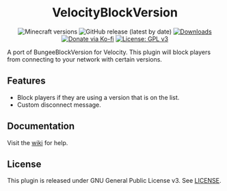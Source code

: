 <h1 align="center">VelocityBlockVersion</h1>

<p align="center">
	<img src="https://img.shields.io/badge/Minecraft-1.8--1.19.2-orange" alt="Minecraft versions">
	<img src="https://img.shields.io/github/v/release/hyperdefined/VelocityBlockVersion" alt="GitHub release (latest by date)">
	<a href="https://github.com/hyperdefined/VelocityBlockVersion/releases"><img src="https://img.shields.io/github/downloads/hyperdefined/VelocityBlockVersion/total?logo=github" alt="Downloads"></a>
	<a href="https://ko-fi.com/hyperdefined"><img src="https://img.shields.io/badge/Donate-Ko--fi-red" alt="Donate via Ko-fi"></a>
	<a href="https://www.gnu.org/licenses/gpl-3.0"><img src="https://img.shields.io/badge/License-GPLv3-blue.svg" alt="License: GPL v3"></a>
</p>

A port of BungeeBlockVersion for Velocity. This plugin will block players from connecting to your network with certain versions.

## Features
* Block players if they are using a version that is on the list.
* Custom disconnect message.

## Documentation
Visit the [wiki](https://github.com/hyperdefined/VelocityBlockVersion/wiki) for help.

## License
This plugin is released under GNU General Public License v3. See [LICENSE](https://github.com/hyperdefined/VelocityBlockVersion/blob/master/LICENSE).
